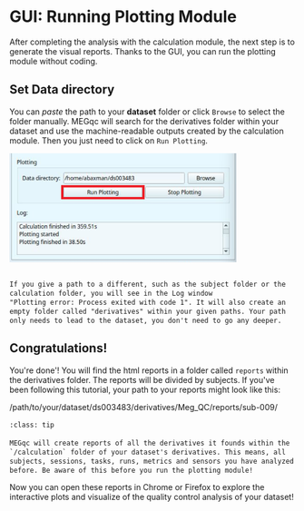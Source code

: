 # GUI: Running Plotting Module

After completing the analysis with the calculation module, the next step is to generate the visual reports. Thanks to the GUI, you can run the plotting module without coding.

## Set Data directory
You can *paste* the path to your **dataset** folder or click `Browse` to select the folder manually. MEGqc will search for the derivatives folder within your dataset and use the machine-readable outputs created by the calculation module. Then you just need to click on `Run Plotting`.

<img src="../static/mini/run_plotting3.png" alt="launchgui" width="400px" align="center">

```{warning}

If you give a path to a different, such as the subject folder or the calculation folder, you will see in the Log window
"Plotting error: Process exited with code 1". It will also create an empty folder called "derivatives" within your given paths. Your path only needs to lead to the dataset, you don't need to go any deeper.

``` 

## Congratulations!
You're done'! You will find the html reports in a folder called `reports` within the derivatives folder. The reports will be divided by subjects. If you've been following this tutorial, your path to your reports might look like this:

  /path/to/your/dataset/ds003483/derivatives/Meg_QC/reports/sub-009/



```{admonition} Which reports will be created?
:class: tip

MEGqc will create reports of all the derivatives it founds within the `/calculation` folder of your dataset's derivatives. This means, all subjects, sessions, tasks, runs, metrics and sensors you have analyzed before. Be aware of this before you run the plotting module!

``` 


Now you can open these reports in Chrome or Firefox to explore the interactive plots and visualize of the quality control analysis of your dataset!
